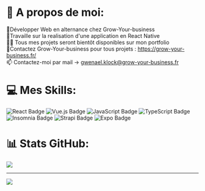 # 💫 A propos de moi:
🔭Développer Web en alternance chez Grow-Your-business<br> 🌱Travaille sur la realisation d'une application en React Native<br>👨‍💻 Tous mes projets seront bientôt disponibles sur mon portfolio<br>💬Contactez Grow-Your-business pour tous projets : https://grow-your-business.fr/ <br>📫 Contactez-moi par mail -> gwenael.klock@grow-your-business.fr

# 💻 Mes Skills:
![React Badge](https://img.shields.io/badge/React-61DAFB?logo=react&logoColor=000&style=flat) ![Vue.js Badge](https://img.shields.io/badge/Vue.js-4FC08D?logo=vuedotjs&logoColor=fff&style=flat) ![JavaScript Badge](https://img.shields.io/badge/JavaScript-F7DF1E?logo=javascript&logoColor=000&style=flat)	![TypeScript Badge](https://img.shields.io/badge/TypeScript-3178C6?logo=typescript&logoColor=fff&style=flat) ![Insomnia Badge](https://img.shields.io/badge/Insomnia-4000BF?logo=insomnia&logoColor=fff&style=flat) ![Strapi Badge](https://img.shields.io/badge/Strapi-4945FF?logo=strapi&logoColor=fff&style=flat) ![Expo Badge](https://img.shields.io/badge/Expo-000020?logo=expo&logoColor=fff&style=flat)
# 📊 Stats GitHub:
![](https://github-readme-stats.vercel.app/api/top-langs/?username=gwenael27&theme=dark&hide_border=false&include_all_commits=false&count_private=false&layout=compact)

---
[![](https://visitcount.itsvg.in/api?id=gwenael27&icon=0&color=0)](https://visitcount.itsvg.in)
